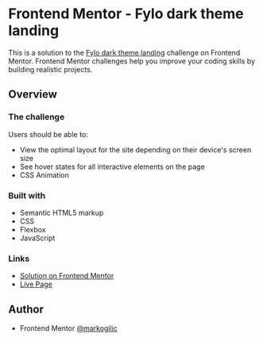 # Frontend Mentor - Fylo dark theme landing
This is a solution to the [Fylo dark theme landing](https://www.frontendmentor.io/challenges/fylo-dark-theme-landing-page-5ca5f2d21e82137ec91a50fd) challenge on Frontend Mentor. 
Frontend Mentor challenges help you improve your coding skills by building realistic projects.

## Overview

### The challenge

Users should be able to:
- View the optimal layout for the site depending on their device's screen size
- See hover states for all interactive elements on the page
- CSS Animation

### Built with
- Semantic HTML5 markup
- CSS
- Flexbox
- JavaScript
  


### Links
- [Solution on Frontend Mentor](https://www.frontendmentor.io/solutions/responsive-fylo-dark-theme-landing-page-master-NsaKwh-fM0)
- [Live Page](https://markogilic.github.io/interactive-card-details-form-main/)

## Author

- Frontend Mentor [@markogilic](https://www.frontendmentor.io/profile/markogilic)
